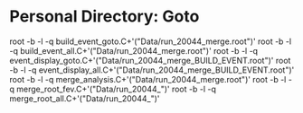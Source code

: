 # Personal Directory: Goto

root -b -l -q build_event_goto.C+'("Data/run_20044_merge.root")'
root -b -l -q build_event_all.C+'("Data/run_20044_merge.root")'
root -b -l -q event_display_goto.C+'("Data/run_20044_merge_BUILD_EVENT.root")'
root -b -l -q event_display_all.C+'("Data/run_20044_merge_BUILD_EVENT.root")'
root -b -l -q merge_analysis.C+'("Data/run_20044_merge.root")'
root -b -l -q merge_root_fev.C+'("Data/run_20044_")'
root -b -l -q merge_root_all.C+'("Data/run_20044_")'

